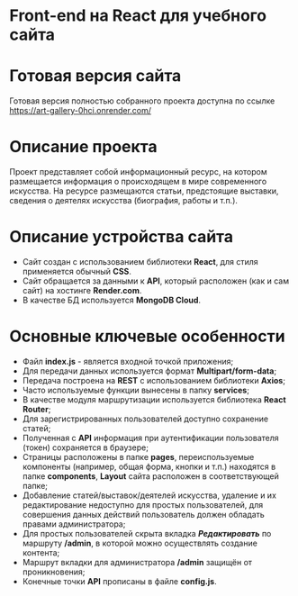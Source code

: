 # Front-end на React для учебного сайта

# Готовая версия сайта

Готовая версия полностью собранного проекта доступна по ссылке https://art-gallery-0hci.onrender.com/

# Описание проекта

Проект представляет собой информационный ресурс, на котором размещается информация о происходящем в мире современного искусства. На ресурсе размещаются статьи, предстоящие выставки, сведения о деятелях искусства (биография, работы и т.п.).

# Описание устройства сайта

-   Сайт создан с использованием библиотеки **React**, для стиля применяется обычный **CSS**.
-   Сайт обращается за данными к **API**, который расположен (как и сам сайт) на хостинге **Render.com**.
-   В качестве БД используется **MongoDB Cloud**.

# Основные ключевые особенности

-   Файл **index.js** - является входной точкой приложения;
-   Для передачи данных используется формат **Multipart/form-data**;
-   Передача построена на **REST** с использованием библиотеки **Axios**;
-   Часто используемые функции вынесены в папку **services**;
-   В качестве модуля маршрутизации используется библиотека **React Router**;
-   Для зарегистрированных пользователей доступно сохранение статей;
-   Полученная с **API** информация при аутентификации пользователя (токен) сохраняется в браузере;
-   Страницы расположены в папке **pages**, переиспользуемые компоненты (например, общая форма, кнопки и т.п.) находятся в папке **components**, **Layout** сайта расположен в соответствующей папке;
-   Добавление статей/выставок/деятелей искусства, удаление и их редактирование недоступно для простых пользователей, для совершения данных действий пользователь должен обладать правами администратора;
-   Для простых пользователей скрыта вкладка **_Редактировать_** по маршруту **/admin**, в которой можно осуществлять создание контента;
-   Маршрут вкладки для администратора **/admin** защищён от проникновения;
-   Конечные точки **API** прописаны в файле **config.js**.
